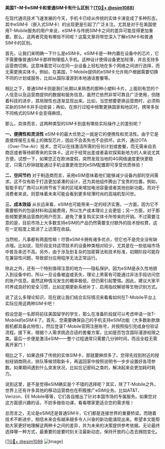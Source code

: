 **美国T~M卡eSIM卡和普通SIM卡有什么区别？[[TG💪+ @esim1088](https://t.me/s/esim1088)]**

在现代通讯技术飞速发展的今天，手机卡已经从传统的实体卡演变成了多种形态，其中eSIM卡（嵌入式SIM卡）的出现更是引起了广泛关注。尤其是对于在美国使用T-Mobile服务的用户来说，eSIM卡与传统SIM卡之间的差异可能显得更加重要。那么，这两者究竟有哪些不同呢？这篇文章将带您深入了解eSIM卡和普通SIM卡的区别。

首先，让我们来明确一下什么是eSIM卡。eSIM卡是一种内置在设备中的芯片，它不需要像普通SIM卡那样物理插入手机。这种设计使得设备更加轻薄，并且支持多运营商切换。这意味着您可以在同一台设备上轻松地在多个网络之间进行选择，而无需更换实体卡。例如，在美国，T-Mobile提供的eSIM卡允许用户根据需要切换不同的计划或服务，比如从国际漫游到本地通话套餐等。

相比之下，普通SIM卡则是我们长期以来熟悉的那种小塑料卡片，上面刻有您的个人信息以及运营商提供的数据和服务信息。虽然它依然非常可靠且广泛使用，但随着科技的进步，其局限性也逐渐显现出来。比如，当您想要更换运营商时，必须购买新的SIM卡并手动安装；再如，在旅行过程中频繁更换国家和地区时，携带多张不同格式的SIM卡会变得麻烦。

那么，具体而言，这两种类型的SIM卡到底有哪些实际操作上的差别呢？

**一、便携性和灵活性**
eSIM卡的最大优势之一就是它的便携性和灵活性。由于它是直接焊接在主板上的微型芯片，因此不会丢失也不会损坏。此外，通过OTA（Over-The-Air）技术，您可以在线激活所需的任何计划或套餐，而无需亲自去商店或者等待邮寄来的实体卡。这对于经常出差或者喜欢探索新地方的人来说尤其方便。试想一下，如果您正在欧洲度假，突然发现当地的4G网络速度更快更稳定，只需几秒钟就能通过手机设置更改您的eSIM配置即可享受优质体验！

**二、空间节约**
对于制造商而言，采用eSIM意味着他们能够减少设备内部的空间需求。这不仅有助于打造更加紧凑的设计，还为其他组件腾出了宝贵的位置。例如，智能手机厂商可以利用节省下来的区域来增加电池容量或者其他创新功能。而对于消费者来说，则意味着未来可能会看到更多轻薄时尚的高端机型问世。

**三、成本效益**
从长远来看，eSIM也可能带来一定的经济实惠。一方面，因为它不需要额外的包装材料和运输费用，所以生产成本理论上会更低；另一方面，对于那些频繁更换运营商的用户而言，避免了重复购买实体卡所带来的开销。不过需要注意的是，目前市场上大多数支持eSIM的产品仍然需要支付额外的技术授权费，这在一定程度上抵消了上述潜在收益。

当然啦，凡事都有两面性嘛！尽管eSIM卡拥有诸多优点，但它也不是完全没有缺点哦。比如说，现阶段支持这项技术的设备种类相对较少，尤其是在一些低端市场中普及率还不高。另外，由于涉及到复杂的加密算法和技术标准，初期阶段可能存在兼容性问题，导致部分应用程序无法正常运行。

除此之外，还有一个特别值得注意的地方——隐私保护。因为eSIM是永久性地嵌入到设备中的，所以一旦设备被盗或丢失，理论上黑客有可能通过非法手段访问您的账户信息。虽然这种情况发生的概率极低，但仍需引起警惕。因此，建议大家平时养成良好的安全习惯，比如定期更新系统补丁、启用指纹解锁等生物识别方式。

说了这么多理论知识，现在就让我们结合实际情况来看看如何在T-Mobile平台上实际应用这两种SIM卡吧！

假设您是一名即将前往美国留学的学生，那么在准备阶段就可以考虑申请一张T-Mobile的eSIM卡了。首先，您需要确保自己的手机支持eSIM功能（大多数新款旗舰机都具备此特性）。然后登录T-Mobile官网注册账号，并按照指引完成身份验证流程。接下来，根据个人需求挑选合适的套餐方案，比如是否包含国际漫游权限之类。最后一步便是激活eSIM——整个过程通常只需要几分钟时间，而且全程无需离开家门！

相比之下，如果选择了传统的实体SIM卡，那就要麻烦多了。您得先找到附近的授权经销商网点，排队等候领取新卡，再返回家中按照说明书一步步设置好各项参数。如果期间遇到什么突发状况，比如忘记密码之类的，解决起来会更加耗时耗力。

说到这里，是不是觉得eSIM确实是个不错的选择呢？其实，除了T-Mobile之外，世界上还有许多其他的移动运营商也在积极推广eSIM业务。比如AT&T、Verizon、EE Mobile等等，它们各自推出了针对本国市场的专属服务。如果您对这方面感兴趣的话，不妨多做些功课，看看哪家更适合您的需求哦！

总而言之，无论是eSIM还是普通SIM卡，它们都是连接世界的重要桥梁。而随着技术不断进步，相信未来会有越来越多令人兴奋的新功能涌现出来。希望本文能帮助大家更好地理解这两种卡之间的差异，并为未来的决策提供参考依据。无论最终选择哪一种方式，最重要的是要时刻关注最新动态，保持开放的心态去拥抱变化。

[[TG💪+ @esim1088](https://t.me/s/esim1088) ![Image](https://i.postimg.cc/4NQfJmqS/Snipaste-2025-05-13-00-14-12.png)]